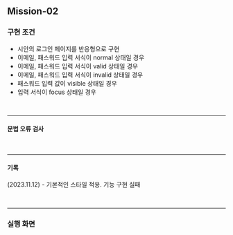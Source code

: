 ## Mission-02

### 구현 조건

- 시안의 로그인 페이지를 반응형으로 구현
- 이메일, 패스워드 입력 서식이 normal 상태일 경우
- 이메일, 패스워드 입력 서식이 valid 상태일 경우
- 이메일, 패스워드 입력 서식이 invalid 상태일 경우
- 패스워드 입력 값이 visible 상태일 경우
- 입력 서식이 focus 상태일 경우

<br />

---

#### 문법 오류 검사

<br />

---

#### 기록

(2023.11.12) - 기본적인 스타일 적용. 기능 구현 실패

<br />

---

### 실행 화면
